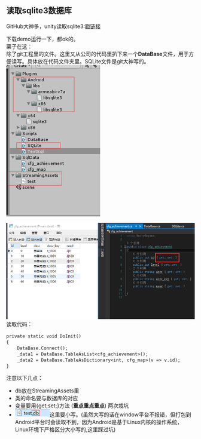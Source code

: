 ## 读取sqlite3数据库
GitHub大神多，unity读取sqlite3:[戳链接](https://github.com/codecoding/SQLite4Unity3d)  

下载demo运行一下，都ok的。  
栗子在这：  
除了git工程里的文件。这里又从公司的代码里扒下来一个**DataBase**文件，用于方便读写。具体放在代码文件夹里。SQLite文件是git大神写的。  
![](pic/1.png)  

![](pic/2.png)
读取代码：  

    private static void DoInit()
    {
        DataBase.Connect();
        _data1 = DataBase.TableAsList<cfg_achievement>();
        _data2 = DataBase.TableAsDictionary<int, cfg_map>(v => v.id);
    }

注意以下几点：  

* db放在StreamingAssets里
* 类的命名要与数据库的对应
* 变量要用{get;set;}方法  (**重点重点重点**) 两次栽坑
* ![](pic/3.png)这里要小写。(虽然大写的话在window平台不报错，但打包到Android平台时会读取不到，因为Android是基于Linux内核的操作系统，Linux环境下严格区分大小写的,这里踩过坑)